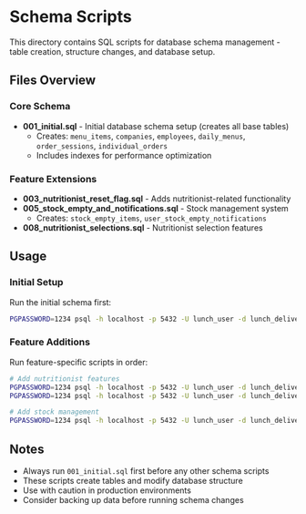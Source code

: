 # Schema Scripts

This directory contains SQL scripts for database schema management - table creation, structure changes, and database setup.

## Files Overview

### Core Schema
- **001_initial.sql** - Initial database schema setup (creates all base tables)
  - Creates: `menu_items`, `companies`, `employees`, `daily_menus`, `order_sessions`, `individual_orders`
  - Includes indexes for performance optimization

### Feature Extensions
- **003_nutritionist_reset_flag.sql** - Adds nutritionist-related functionality
- **005_stock_empty_and_notifications.sql** - Stock management system
  - Creates: `stock_empty_items`, `user_stock_empty_notifications`
- **008_nutritionist_selections.sql** - Nutritionist selection features

## Usage

### Initial Setup
Run the initial schema first:
```bash
PGPASSWORD=1234 psql -h localhost -p 5432 -U lunch_user -d lunch_delivery -f schema/001_initial.sql
```

### Feature Additions
Run feature-specific scripts in order:
```bash
# Add nutritionist features
PGPASSWORD=1234 psql -h localhost -p 5432 -U lunch_user -d lunch_delivery -f schema/003_nutritionist_reset_flag.sql
PGPASSWORD=1234 psql -h localhost -p 5432 -U lunch_user -d lunch_delivery -f schema/008_nutritionist_selections.sql

# Add stock management
PGPASSWORD=1234 psql -h localhost -p 5432 -U lunch_user -d lunch_delivery -f schema/005_stock_empty_and_notifications.sql
```

## Notes
- Always run `001_initial.sql` first before any other schema scripts
- These scripts create tables and modify database structure
- Use with caution in production environments
- Consider backing up data before running schema changes